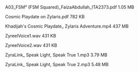 A03_FSM² (FSM Squared)_FaizaAbdullah_ITA2373.pdf 1.05 MB

Cosmic Playdate on Zylaris.pdf 782 KB

Khadijah's Cosmic Playdate_ Zylaris Adventure.mp4 437 MB

ZyreelVoice1.wav 431 KB

ZyreelVoice2.wav 431 KB

ZyraLink_ Speak Light, Speak True 1.mp3 3.79 MB	

ZyraLink_ Speak Light, Speak True 2.mp3 5.48 MB	
